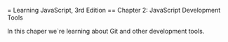 = Learning JavaScript, 3rd Edition
== Chapter 2: JavaScript Development Tools

In this chaper we`re learning about Git and other
development tools.
